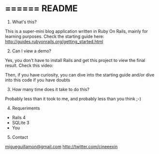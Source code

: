 ======
README
======



1. What's this?

This is a super-mini blog application written in Ruby On Rails, mainly for learning purposes. Check the starting guide here: http://guides.rubyonrails.org/getting_started.html

2. Can I view a demo?

Yes, you don't have to install Rails and get this project to view the final result. Check this video:

Then, if you have curiosity, you can dive into the starting guide and/or dive into this code if you have doubts

3. How many time does it take to do this?
  
Probably less than it took to me, and probably less than you think ;-)

4. Requeriments
   
 - Rails 4
 - SQLite 3
 - You
 
5. Contact

migueguillamon@gmail.com
http://twitter.com/cineeexin

